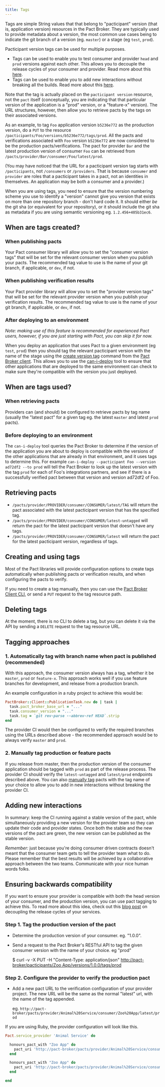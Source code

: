 ```yaml
---
title: Tags
---
```


Tags are simple String values that that belong to "pacticipant" version \(that is, application version\) resources in the Pact Broker. They are typically used to provide metadata about a version, the most common use cases being to indicate the git branch of a version \(eg. `master`\) or a stage \(eg `test`, `prod`\).

Pacticipant version tags can be used for multiple purposes.

* Tags can be used to enable you to test consumer and provider `head` and `prod` versions against each other. This allows you to decouple the release cycles of your consumer and provider. Read more about this [here](#ensuring-backwards-compatibility).
* Tags can be used to enable you to add new interactions without breaking all the builds. Read more about this [here](#adding-new-interactions).

Note that the tag is actually placed on the `pacticipant version` resource, not the `pact` itself \(conceptually, you are indicating that that particular version of the application is a "prod" version, or a "feature-x" version\). The URL structures, however, then allow you to retrieve pacts by the tags on their associated versions.

As an example, to tag `Foo` application version `b5236e772` as the production version, do a `PUT` to the resource `/pacticipants/Foo/versions/b5236e772/tags/prod`. All the pacts and verifications associated with `Foo` version `b5236e772` are now considered to be the production pacts/verifications. The pact for provider `Bar` and the latest production version of consumer `Foo` can be retrieved from `/pacts/provider/Bar/consumer/Foo/latest/prod`.

\(You may have noticed that the URL for a pacticipant version tag starts with `/pacticipants`, not `/consumers` or `/providers`. That is because `consumer` and `provider` are roles that a pacticipant takes in a pact, not an identities in themselves. An application may be both a consumer and a provider.\)

When you are using tags, you need to ensure that the version numbering scheme you use to identify a "version" cannot give you version that exists on more than one repository branch - don't hard code it. It should either _be_ the git sha \(or equivalent for your repository\), or it should include the git sha as metadata if you are using semantic versioning eg. `1.2.456+405b31ec6`.

## When are tags created?

### When publishing pacts

Your Pact consumer library will allow you to set the "consumer version tags" that will be set for the relevant consumer version when you publish your pacts. The recommended tag value to use is the name of your git branch, if applicable, or `dev`, if not.

### When publishing verification results

Your Pact provider library will allow you to set the "provider version tags" that will be set for the relevant provider version when you publish your verification results. The recommended tag value to use is the name of your git branch, if applicable, or `dev`, if not.

### After deploying to an environment

_Note: making use of this feature is recommended for experienced Pact users, however, if you are just starting with Pact, you can skip it for now._

When you deploy an application that uses Pact to a given environment \(eg `test`, `prod`\) then you should tag the relevant pacticipant version with the name of the stage using the [create version tag](https://github.com/pact-foundation/pact_broker-client#create-version-tag) command from the [Pact Broker client](https://github.com/pact-foundation/pact_broker-client). This allows you to use the [can-i-deploy](https://github.com/pact-foundation/pact_broker/wiki/can-i-deploy) tool to ensure that other applications that are deployed to the same environment can check to make sure they're compatible with the version you just deployed.

## When are tags used?

### When retrieving pacts

Providers can \(and should\) be configured to retrieve pacts by tag name \(usually the "latest pact" for a given tag eg. the latest `master` and latest `prod` pacts\).

### Before deploying to an environment

The `can-i-deploy` tool queries the Pact Broker to determine if the version of the application you are about to deploy is compatible with the versions of the other applications that are already in that environment, and it uses tags to determine this. For example `can-i-deploy --pacticipant Foo --version ad72df2 --to prod` will tell the Pact Broker to look up the latest version with the tag `prod` for each of Foo's integrations partners, and see if there is a successfully verified pact between that version and version ad72df2 of Foo.

## Retrieving pacts

* `/pacts/provider/PROVIDER/consumer/CONSUMER/latest/TAG` will return the pact associated with the latest pacticipant version that has the specified tag.
* `/pacts/provider/PROVIDER/consumer/CONSUMER/latest-untagged` will return the pact for the latest pacticipant version  that doesn't have any tags.
* `/pacts/provider/PROVIDER/consumer/CONSUMER/latest` will return the pact for the latest pacticipant version, regardless of tags.

## Creating and using tags

Most of the Pact libraries will provide configuration options to create tags automatically when publishing pacts or verification results, and when configuring the pacts to verify.

If you need to create a tag manually, then you can use the [Pact Broker Client CLI](https://github.com/pact-foundation/pact_broker-client#create-version-tag), or send a `PUT` request to the tag resource path.

## Deleting tags

At the moment, there is no CLI to delete a tag, but you can delete it via the API by sending a `DELETE` request to the tag resource URL.

## Tagging approaches

### 1. Automatically tag with branch name when pact is published \(recommended\)

With this approach, the consumer version always has a tag, whether it be `master`, `prod` or `feature-x`. This approach works well if you use feature branches for development, and release from a production branch.

An example configuration in a ruby project to achieve this would be:

```ruby
PactBroker::Client::PublicationTask.new do | task |
  task.pact_broker_base_url = "..."
  task.consumer_version = "..."
  task.tag = `git rev-parse --abbrev-ref HEAD`.strip
end
```

The provider CI would then be configured to verify the required branches using the URLs described above - the recommended approach would be to always verify `master` and `prod`.

### 2. Manually tag production or feature pacts

If you release from master, then the production version of the consumer application should be tagged with `prod` as part of the release process. The provider CI should verify the `latest-untagged` and `latest/prod` endpoints described above. You can also [manually tag](https://github.com/pact-foundation/pact_broker/wiki/How-to-add-new-interactions-without-breaking-everything) pacts with the tag name of your choice to allow you to add in new interactions without breaking the provider CI.

## Adding new interactions

In summary: keep the CI running against a stable version of the pact, while simultaneously providing a new version for the provider team so they can update their code and provider states. Once both the stable and the new versions of the pact are green, the new version can be published as the stable version.

_Remember:_ just because you're doing consumer driven contracts doesn't meant that the consumer team gets to tell the provider team what to do. Please remember that the best results will be achieved by a collaborative approach between the two teams. Communicate with your nice human words folks.

## Ensuring backwards compatibility

If you want to ensure your provider is compatible with both the head version of your consumer, and the production version, you can use pact tagging to achieve this. To read more about this idea, check out this [blog post](http://techblog.realestate.com.au/enter-the-pact-matrix-or-how-to-decouple-the-release-cycles-of-your-microservices/) on decoupling the release cycles of your services.

### Step 1. Tag the production version of the pact

* Determine the production version of your consumer. eg. "1.0.0".
* Send a request to the Pact Broker's RESTful API to tag the given consumer version with the name of your choice. eg "prod"

  $ curl -v -X PUT -H "Content-Type: application/json" [http://pact-broker/pacticipants/Zoo App/versions/1.0.0/tags/prod](http://pact-broker/pacticipants/Zoo%20App/versions/1.0.0/tags/prod)

### Step 2. Configure the provider to verify the production pact

* Add a new pact URL to the verification configuration of your provider project. The new URL will be the same as the normal "latest" url, with the name of the tag appended.

  eg. `http://pact-broker/pacts/provider/Animal%20Service/consumer/Zoo%20App/latest/prod`

If you are using Ruby, the provider configuration will look like this.

```ruby
Pact.service_provider 'Animal Service' do

  honours_pact_with "Zoo App" do
    pact_uri 'http://pact-broker/pacts/provider/Animal%20Service/consumer/Zoo%20App/latest'
  end

  honours_pact_with "Zoo App" do
    pact_uri 'http://pact-broker/pacts/provider/Animal%20Service/consumer/Zoo%20App/latest/prod'
  end

end
```

